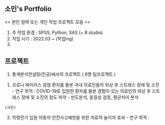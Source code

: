 ## 소민's Portfolio

<< 본인 참여 또는 개인 작업 프로젝트 모음 >>
1. 주 작업 환경 : SPSS, Python, SAS (+ R studio)
2. 작업 시기 : 2022.03 ~ (작업ing)
3.

## 프로젝트

1. 통계분석컨설팅(전공)에서의 프로젝트 ( 6명 팀프로젝트 )
  1) 코로나 바이러스 감염 환자를 돌본 국내 의료인들의 외상 후 스트레스 장애 및 소진
    - 연구 목적 : COVID-19로 입원한 환자를 돌본 경험이 있는 의료인의 외상 후 스트레스 장애 및 소진의 정도 파악
    - 빈도분석, 동질성 검정, 평균차이 분석
      
      
    (사진)
    
    
  2) 학령전기 입원 아동의 안전사고예방을 위한 치료적 놀이의 효과
    - 연구 목적 : 
